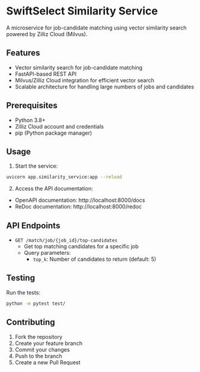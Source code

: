 # SwiftSelect Similarity Service

A microservice for job-candidate matching using vector similarity search powered by Zilliz Cloud (Milvus).

## Features

- Vector similarity search for job-candidate matching
- FastAPI-based REST API
- Milvus/Zilliz Cloud integration for efficient vector search
- Scalable architecture for handling large numbers of jobs and candidates

## Prerequisites

- Python 3.8+
- Zilliz Cloud account and credentials
- pip (Python package manager)



## Usage

1. Start the service:
```bash
uvicorn app.similarity_service:app --reload
```

2. Access the API documentation:
- OpenAPI documentation: http://localhost:8000/docs
- ReDoc documentation: http://localhost:8000/redoc

## API Endpoints

- `GET /match/job/{job_id}/top-candidates`
  - Get top matching candidates for a specific job
  - Query parameters:
    - `top_k`: Number of candidates to return (default: 5)

## Testing

Run the tests:
```bash
python -m pytest test/
```

## Contributing

1. Fork the repository
2. Create your feature branch
3. Commit your changes
4. Push to the branch
5. Create a new Pull Request
